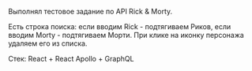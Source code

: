 Выполнял тестовое задание по API Rick & Morty.

Есть строка поиска: если вводим Rick - подтягиваем Риков, если вводим Morty - подтягиваем Морти. При клике на иконку персонажа удаляем его из списка.

Стек: React + React Apollo + GraphQL
